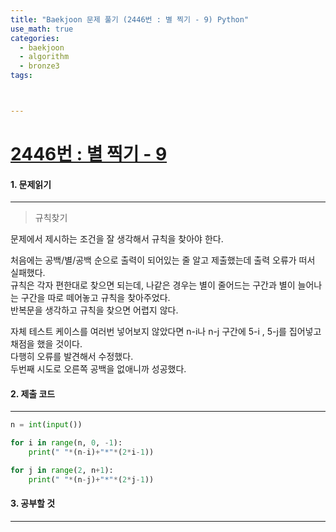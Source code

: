 ```yaml
---
title: "Baekjoon 문제 풀기 (2446번 : 별 찍기 - 9) Python"
use_math: true
categories:
  - baekjoon
  - algorithm
  - bronze3
tags:



---
```



# [2446번 : 별 찍기 - 9](https://www.acmicpc.net/problem/2446)



#### 1. 문제읽기
---

> 규칙찾기   

문제에서 제시하는 조건을 잘 생각해서 규칙을 찾아야 한다.  



처음에는 공백/별/공백 순으로 출력이 되어있는 줄 알고 제출했는데 출력 오류가 떠서 실패했다.  
규칙은 각자 편한대로 찾으면 되는데, 나같은 경우는 별이 줄어드는 구간과 별이 늘어나는 구간을 따로 떼어놓고 규칙을 찾아주었다.  
반복문을 생각하고 규칙을 찾으면 어렵지 않다.  



자체 테스트 케이스를 여러번 넣어보지 않았다면 n-i나 n-j 구간에 5-i , 5-j를 집어넣고 채점을 했을 것이다.  
다행히 오류를 발견해서 수정했다.  
두번째 시도로 오른쪽 공백을 없애니까 성공했다.  


#### 2. 제출 코드 
---

```python
n = int(input())

for i in range(n, 0, -1):
    print(" "*(n-i)+"*"*(2*i-1))

for j in range(2, n+1):
    print(" "*(n-j)+"*"*(2*j-1))
```





#### 3. 공부할 것
---



